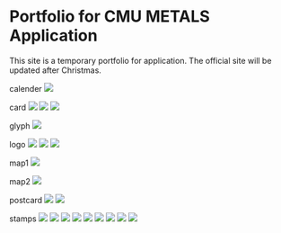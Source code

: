 # Portfolio for CMU METALS Application

This site is a temporary portfolio for application. The official site will be updated after Christmas.

<!-- calender
<img src="./asset/calender.jpg" alt="标题" width="100%" height="100%">

card
<img src="./asset/card1.jpg" alt="标题" width="50%" height="50%">
<img src="./asset/card2.jpg" alt="标题" width="50%" height="50%">
<img src="./asset/card3.jpg" alt="标题" width="100%" height="100%">

glyph
<img src="./asset/glyph.jpg" alt="标题" width="100%" height="100%">

logo
<img src="./asset/logo0.jpg" alt="标题" width="30%" height="30%">
<img src="./asset/logo1.jpg" alt="标题" width="30%" height="30%">
<img src="./asset/logo2.jpg" alt="标题" width="30%" height="30%">

map1
<img src="./asset/map.jpg" alt="标题" width="100%" height="100%">

map2
<img src="./asset/map2.jpg" alt="标题" width="100%" height="100%">

postcard
<img src="./asset/postcard.jpg" alt="标题" width="100%" height="100%">

postcard2
<img src="./asset/postcard2.jpg" alt="标题" width="100%" height="100%">

stamps
<img src="./asset/stamp.jpg" alt="标题" width="100%" height="100%">
<img src="./asset/stamp-01.jpg" alt="标题" width="22%" height="22%">
<img src="./asset/stamp-02.jpg" alt="标题" width="22%" height="22%">
<img src="./asset/stamp-03.jpg" alt="标题" width="22%" height="22%">
<img src="./asset/stamp-04.jpg" alt="标题" width="22%" height="22%">
<img src="./asset/stamp2-01.jpg" alt="标题" width="22%" height="22%">
<img src="./asset/stamp2-01.jpg" alt="标题" width="22%" height="22%">
<img src="./asset/stamp2-01.jpg" alt="标题" width="22%" height="22%">
<img src="./asset/stamp2-01.jpg" alt="标题" width="22%" height="22%"> -->


calender
![](./asset/calender.jpg)

card
![](./asset/card1.jpg)
![](./asset/card2.jpg)
![](./asset/card3.png)

glyph
![](./asset/glyph.png)

logo
![](./asset/logo0.png)
![](./asset/logo1.png)
![](./asset/logo2.png)


map1
![](./asset/map.jpg)

map2
![](./asset/map2.png)

postcard
![](./asset/postcard.png)
![](./asset/postcard2.png)

stamps
![](./asset/stamp.jpg)
![](./asset/stamp-01.jpg)
![](./asset/stamp-02.jpg)
![](./asset/stamp-03.jpg)
![](./asset/stamp-04.jpg)
![](./asset/stamp2-01.jpg)
![](./asset/stamp2-02.jpg)
![](./asset/stamp2-03.jpg)
![](./asset/stamp2-04.jpg)